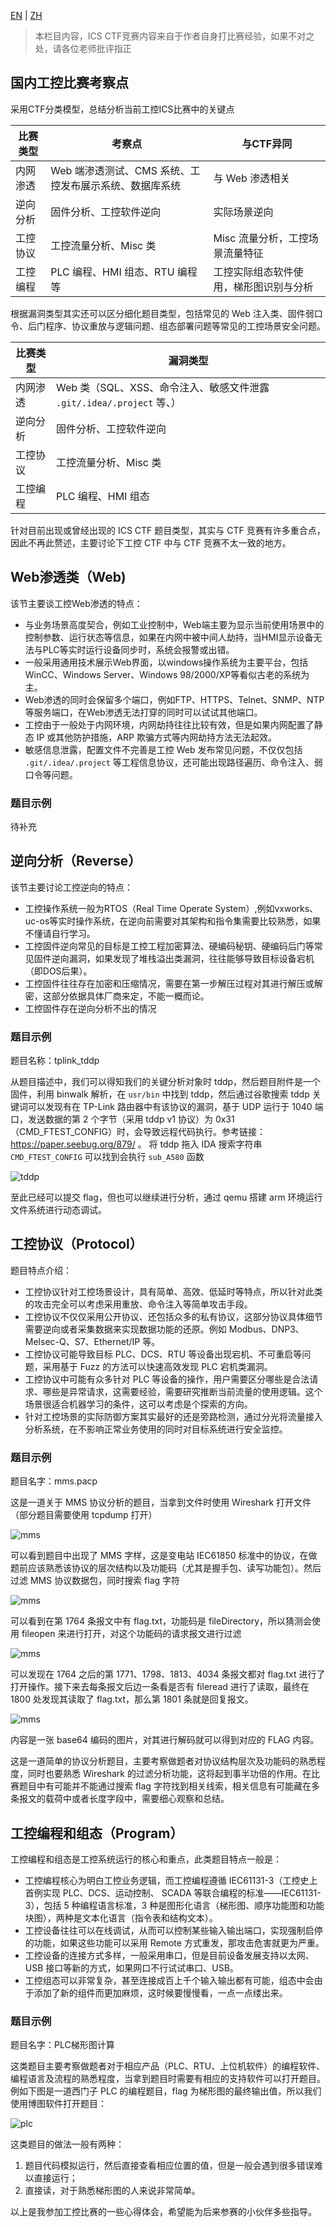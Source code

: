 [EN](./ctfs.md) | [ZH](./ctfs-zh.md)
> 本栏目内容，ICS CTF竞赛内容来自于作者自身打比赛经验，如果不对之处，请各位老师批评指正

## 国内工控比赛考察点

采用CTF分类模型，总结分析当前工控ICS比赛中的关键点

|比赛类型|考察点|与CTF异同|
|-------|------|-------|
|内网渗透|Web 端渗透测试、CMS 系统、工控发布展示系统、数据库系统|与 Web 渗透相关
|逆向分析|固件分析、工控软件逆向|实际场景逆向|
|工控协议|工控流量分析、Misc 类|Misc 流量分析，工控场景流量特征|
|工控编程|PLC 编程、HMI 组态、RTU 编程等|工控实际组态软件使用，梯形图识别与分析|

根据漏洞类型其实还可以区分细化题目类型，包括常见的 Web 注入类、固件弱口令、后门程序、协议重放与逻辑问题、组态部署问题等常见的工控场景安全问题。

|比赛类型|漏洞类型|
|-------|------|
|内网渗透|Web 类（SQL、XSS、命令注入、敏感文件泄露 `.git/.idea/.project` 等、）
|逆向分析|固件分析、工控软件逆向|实际软件、DLL、ELF、MIPS 逆向|
|工控协议|工控流量分析、Misc 类|Misc 流量分析，工控场景流量特征|
|工控编程|PLC 编程、HMI 组态|工控实际组态软件使用，梯形图识别与分析|

针对目前出现或曾经出现的 ICS CTF 题目类型，其实与 CTF 竞赛有许多重合点，因此不再此赘述，主要讨论下工控 CTF 中与 CTF 竞赛不太一致的地方。

## Web渗透类（Web)

该节主要谈工控Web渗透的特点：

- 与业务场景高度契合，例如工业控制中，Web端主要为显示当前使用场景中的控制参数、运行状态等信息，如果在内网中被中间人劫持，当HMI显示设备无法与PLC等实时运行设备同步时，系统会报警或出错。
- 一般采用通用技术展示Web界面，以windows操作系统为主要平台，包括WinCC、Windows Server、Windows 98/2000/XP等看似古老的系统为主。
- Web渗透的同时会保留多个端口，例如FTP、HTTPS、Telnet、SNMP、NTP等服务端口，在Web渗透无法打穿的同时可以试试其他端口。
- 工控由于一般处于内网环境，内网劫持往往比较有效，但是如果内网配置了静态 IP 或其他防护措施，ARP 欺骗方式等内网劫持方法无法起效。
- 敏感信息泄露，配置文件不完善是工控 Web 发布常见问题，不仅仅包括 `.git/.idea/.project` 等工程信息协议，还可能出现路径遍历、命令注入、弱口令等问题。

### 题目示例

待补充

## 逆向分析（Reverse）

该节主要讨论工控逆向的特点：

- 工控操作系统一般为RTOS（Real Time Operate System）,例如vxworks、uc-os等实时操作系统，在逆向前需要对其架构和指令集需要比较熟悉，如果不懂请自行学习。
- 工控固件逆向常见的目标是工控工程加密算法、硬编码秘钥、硬编码后门等常见固件逆向漏洞，如果发现了堆栈溢出类漏洞，往往能够导致目标设备宕机（即DOS后果）。
- 工控固件往往存在加密和压缩情况，需要在第一步解压过程对其进行解压或解密，这部分依据具体厂商来定，不能一概而论。
- 工控固件存在逆向分析不出的情况

### 题目示例

题目名称：tplink_tddp

从题目描述中，我们可以得知我们的关键分析对象时 tddp，然后题目附件是一个固件，利用 binwalk 解析，在 `usr/bin` 中找到 tddp，然后通过谷歌搜索 tddp 关键词可以发现有在 TP-Link 路由器中有该协议的漏洞，基于 UDP 运行于 1040 端口，发送数据的第 2 个字节（采用 tddp v1 协议）为 0x31（CMD_FTEST_CONFIG）时，会导致远程代码执行。参考链接：https://paper.seebug.org/879/ 。
将 tddp 拖入 IDA 搜索字符串 `CMD_FTEST_CONFIG` 可以找到会执行 `sub_A580` 函数

![tddp](./figure/tddp_1.png)

至此已经可以提交 flag，但也可以继续进行分析，通过 qemu 搭建 arm 环境运行文件系统进行动态调试。

## 工控协议（Protocol）

题目特点介绍：

- 工控协议针对工控场景设计，具有简单、高效、低延时等特点，所以针对此类的攻击完全可以考虑采用重放、命令注入等简单攻击手段。
- 工控协议不仅仅采用公开协议、还包括众多的私有协议，这部分协议具体细节需要逆向或者采集数据来实现数据功能的还原。例如 Modbus、DNP3、Melsec-Q、S7、Ethernet/IP 等。
- 工控协议可能导致目标 PLC、DCS、RTU 等设备出现宕机、不可重启等问题，采用基于 Fuzz 的方法可以快速高效发现 PLC 宕机类漏洞。
- 工控协议中可能有众多针对 PLC 等设备的操作，用户需要区分哪些是合法请求、哪些是异常请求，这需要经验，需要研究推断当前流量的使用逻辑。这个场景很适合机器学习的条件，这可以考虑是个探索的方向。
- 针对工控场景的实际防御方案其实最好的还是旁路检测，通过分光将流量接入分析系统，在不影响正常业务使用的同时对目标系统进行安全监控。

### 题目示例

题目名字：mms.pacp

这是一道关于 MMS 协议分析的题目，当拿到文件时使用 Wireshark 打开文件（部分题目需要使用 tcpdump 打开）

![mms](./figure/mms_1.png)

可以看到题目中出现了 MMS 字样，这是变电站 IEC61850 标准中的协议，在做题前应该熟悉该协议的层次结构以及功能码（尤其是握手包、读写功能包）。然后过滤 MMS 协议数据包，同时搜索 flag 字符

![mms](./figure/mms_2.png)

可以看到在第 1764 条报文中有 flag.txt，功能码是 fileDirectory，所以猜测会使用 fileopen 来进行打开，对这个功能码的请求报文进行过滤

![mms](./figure/mms_3.png)

可以发现在 1764 之后的第 1771、1798、1813、4034 条报文都对 flag.txt 进行了打开操作。接下来去每条报文后边一条看是否有 fileread 进行了读取，最终在 1800 处发现其读取了 flag.txt，那么第 1801 条就是回复报文。

![mms](./figure/mms_4.png)

内容是一张 base64 编码的图片，对其进行解码就可以得到对应的 FLAG 内容。

这是一道简单的协议分析题目，主要考察做题者对协议结构层次及功能码的熟悉程度，同时也要熟悉 Wireshark 的过滤分析功能，这将起到事半功倍的作用。在比赛题目中有可能并不能通过搜索 flag 字符找到相关线索，相关信息有可能藏在多条报文的载荷中或者长度字段中，需要细心观察和总结。



## 工控编程和组态（Program）

工控编程和组态是工控系统运行的核心和重点，此类题目特点一般是：

- 工控编程核心为明白工控业务逻辑，而工控编程遵循 IEC61131-3（工控史上首例实现 PLC、DCS、运动控制、 SCADA 等联合编程的标准——IEC61131-3），包括 5 种编程语言标准，3 种是图形化语言（梯形图、顺序功能图和功能块图），两种是文本化语言（指令表和结构文本）。
- 工控设备往往可以在线调试，从而可以控制某些输入输出端口，实现强制启停的功能，如果这些功能可以采用 Remote 方式重发，那攻击危害就更为严重。
- 工控设备的连接方式多样，一般采用串口，但是目前设备发展支持以太网、USB 接口等新的方式，如果网口不行试试串口、USB。
- 工控组态可以非常复杂，甚至连接成百上千个输入输出都有可能，组态中会由于添加了新的组件而更加麻烦，这时候要慢慢看，一点一点缕出来。

### 题目示例

题目名字：PLC梯形图计算

这类题目主要考察做题者对于相应产品（PLC、RTU、上位机软件）的编程软件、编程语言及流程的熟悉程度，当拿到题目时需要有相应的支持软件可以打开题目。例如下图是一道西门子 PLC 的编程题目，flag 为梯形图的最终输出值，所以我们使用博图软件打开题目：

![plc](./figure/PLC_1.png)

这类题目的做法一般有两种：

1. 题目代码模拟运行，然后直接查看相应位置的值，但是一般会遇到很多错误难以直接运行；
2. 直接读，对于熟悉梯形图的人来说非常简单。

以上是我参加工控比赛的一些心得体会，希望能为后来参赛的小伙伴多些指导。
